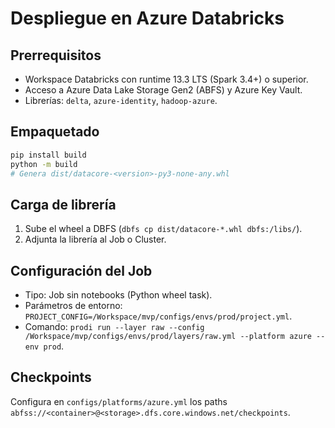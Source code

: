 # Despliegue en Azure Databricks

## Prerrequisitos
- Workspace Databricks con runtime 13.3 LTS (Spark 3.4+) o superior.
- Acceso a Azure Data Lake Storage Gen2 (ABFS) y Azure Key Vault.
- Librerías: `delta`, `azure-identity`, `hadoop-azure`.

## Empaquetado
```bash
pip install build
python -m build
# Genera dist/datacore-<version>-py3-none-any.whl
```

## Carga de librería
1. Sube el wheel a DBFS (`dbfs cp dist/datacore-*.whl dbfs:/libs/`).
2. Adjunta la librería al Job o Cluster.

## Configuración del Job
- Tipo: Job sin notebooks (Python wheel task).
- Parámetros de entorno: `PROJECT_CONFIG=/Workspace/mvp/configs/envs/prod/project.yml`.
- Comando: `prodi run --layer raw --config /Workspace/mvp/configs/envs/prod/layers/raw.yml --platform azure --env prod`.

## Checkpoints
Configura en `configs/platforms/azure.yml` los paths `abfss://<container>@<storage>.dfs.core.windows.net/checkpoints`.
